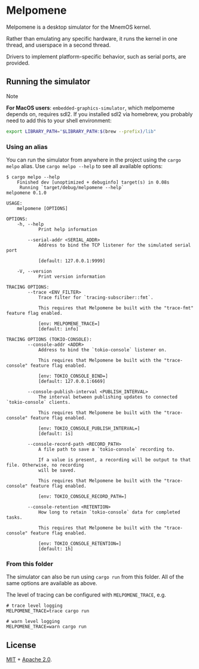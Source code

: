 # Melpomene

Melpomene is a desktop simulator for the MnemOS kernel.

Rather than emulating any specific hardware, it runs the kernel in one thread, and userspace in a second thread.

Drivers to implement platform-specific behavior, such as serial ports, are provided.

## Running the simulator

> [!NOTE]
>
> **For MacOS users**: `embedded-graphics-simulator`, which melpomeme depends on, requires sdl2. If you installed sdl2 via homebrew,
> you probably need to add this to your shell environment:
>
> ```sh
> export LIBRARY_PATH="$LIBRARY_PATH:$(brew --prefix)/lib"
> ```

### Using an alias

You can run the simulator from anywhere in the project using the `cargo melpo` alias. Use `cargo melpo --help` to see all available options:

```shell
$ cargo melpo --help
    Finished dev [unoptimized + debuginfo] target(s) in 0.08s
     Running `target/debug/melpomene --help`
melpomene 0.1.0

USAGE:
    melpomene [OPTIONS]

OPTIONS:
    -h, --help
            Print help information

        --serial-addr <SERIAL_ADDR>
            Address to bind the TCP listener for the simulated serial port

            [default: 127.0.0.1:9999]

    -V, --version
            Print version information

TRACING OPTIONS:
        --trace <ENV_FILTER>
            Trace filter for `tracing-subscriber::fmt`.

            This requires that Melpomene be built with the "trace-fmt" feature flag enabled.

            [env: MELPOMENE_TRACE=]
            [default: info]

TRACING OPTIONS (TOKIO-CONSOLE):
        --console-addr <ADDR>
            Address to bind the `tokio-console` listener on.

            This requires that Melpomene be built with the "trace-console" feature flag enabled.

            [env: TOKIO_CONSOLE_BIND=]
            [default: 127.0.0.1:6669]

        --console-publish-interval <PUBLISH_INTERVAL>
            The interval between publishing updates to connected `tokio-console` clients.

            This requires that Melpomene be built with the "trace-console" feature flag enabled.

            [env: TOKIO_CONSOLE_PUBLISH_INTERVAL=]
            [default: 1s]

        --console-record-path <RECORD_PATH>
            A file path to save a `tokio-console` recording to.

            If a value is present, a recording will be output to that file. Otherwise, no recording
            will be saved.

            This requires that Melpomene be built with the "trace-console" feature flag enabled.

            [env: TOKIO_CONSOLE_RECORD_PATH=]

        --console-retention <RETENTION>
            How long to retain `tokio-console` data for completed tasks.

            This requires that Melpomene be built with the "trace-console" feature flag enabled.

            [env: TOKIO_CONSOLE_RETENTION=]
            [default: 1h]
```

### From this folder

The simulator can also be run using `cargo run` from this folder. All of the same options are available as above.

The level of tracing can be configured with `MELPOMENE_TRACE`, e.g.

```shell
# trace level logging
MELPOMENE_TRACE=trace cargo run

# warn level logging
MELPOMENE_TRACE=warn cargo run
```

## License

[MIT] + [Apache 2.0].

[MIT]: https://github.com/tosc-rs/mnemos/blob/main/LICENSE-MIT
[Apache 2.0]: https://github.com/tosc-rs/mnemos/blob/main/LICENSE-APACHE
